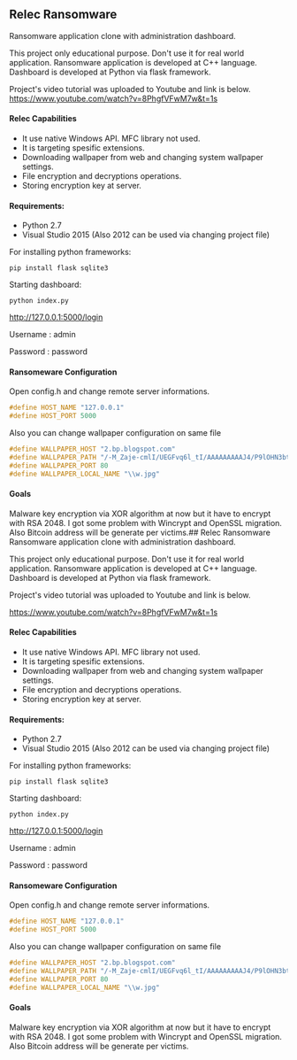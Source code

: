 ## Relec Ransomware
Ransomware application clone with administration dashboard.

This project only educational purpose. Don't use it for real world application.
Ransomware application is developed at C++ language. Dashboard is developed at Python via flask framework.

Project's video tutorial was uploaded to Youtube and link is below.
https://www.youtube.com/watch?v=8PhgfVFwM7w&t=1s

#### Relec Capabilities
* It use native Windows API. MFC library not used.
* It is targeting spesific extensions.
* Downloading wallpaper from web and changing system wallpaper settings.
* File encryption and decryptions operations.
* Storing encryption key at server.

#### Requirements:
- Python 2.7
- Visual Studio 2015 (Also 2012 can be used via changing project file)

For installing python frameworks:

```pip install flask sqlite3```

Starting dashboard:

```python index.py```

http://127.0.0.1:5000/login

Username : admin

Password : password

#### Ransomeware Configuration
Open config.h and change remote server informations.
```cpp
#define HOST_NAME "127.0.0.1"
#define HOST_PORT 5000 
```

Also you can change wallpaper configuration on same file
```cpp
#define WALLPAPER_HOST "2.bp.blogspot.com"
#define WALLPAPER_PATH "/-M_Zaje-cmlI/UEGFvq6l_tI/AAAAAAAAAJ4/P9lOHN3bt0Q/s1600/ghost+hades+wallpaper.jpg"
#define WALLPAPER_PORT 80
#define WALLPAPER_LOCAL_NAME "\\w.jpg"
```

#### Goals
Malware key encryption via XOR algorithm at now but it have to encrypt with RSA 2048. I got some problem with Wincrypt and OpenSSL migration. Also Bitcoin address will be generate per victims.## Relec Ransomware
Ransomware application clone with administration dashboard.

This project only educational purpose. Don't use it for real world application.
Ransomware application is developed at C++ language. Dashboard is developed at Python via flask framework.

Project's video tutorial was uploaded to Youtube and link is below.


https://www.youtube.com/watch?v=8PhgfVFwM7w&t=1s

#### Relec Capabilities
* It use native Windows API. MFC library not used.
* It is targeting spesific extensions.
* Downloading wallpaper from web and changing system wallpaper settings.
* File encryption and decryptions operations.
* Storing encryption key at server.

#### Requirements:
- Python 2.7
- Visual Studio 2015 (Also 2012 can be used via changing project file)

For installing python frameworks:

```pip install flask sqlite3```

Starting dashboard:

```python index.py```

http://127.0.0.1:5000/login

Username : admin

Password : password

#### Ransomeware Configuration
Open config.h and change remote server informations.
```cpp
#define HOST_NAME "127.0.0.1"
#define HOST_PORT 5000 
```

Also you can change wallpaper configuration on same file
```cpp
#define WALLPAPER_HOST "2.bp.blogspot.com"
#define WALLPAPER_PATH "/-M_Zaje-cmlI/UEGFvq6l_tI/AAAAAAAAAJ4/P9lOHN3bt0Q/s1600/ghost+hades+wallpaper.jpg"
#define WALLPAPER_PORT 80
#define WALLPAPER_LOCAL_NAME "\\w.jpg"
```

#### Goals
Malware key encryption via XOR algorithm at now but it have to encrypt with RSA 2048. I got some problem with Wincrypt and OpenSSL migration. Also Bitcoin address will be generate per victims.